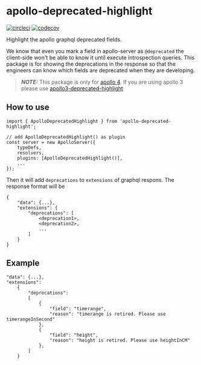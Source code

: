 # apollo-deprecated-highlight

[![circleci](https://circleci.com/gh/alexxiyang/apollo-deprecated-highlight.svg?style=shield)](https://github.com/alexxiyang/apollo-deprecated-highlight)
[![codecov](https://codecov.io/gh/alexxiyang/apollo-deprecated-highlight/branch/main/graph/badge.svg?token=C4ABZ0U011)](https://codecov.io/gh/alexxiyang/apollo-deprecated-highlight)

Highlight the apollo graphql deprecated fields.

We know that even you mark a field in apollo-server as `@deprecated` the client-side won't be able to know it until execute introspection queries. This package is for showing the deprecations in the response so that the engineers can know which fields are deprecated when they are developing.

> **_NOTE:_**  This package is only for [apollo 4](https://www.npmjs.com/package/@apollo/server). If you are using apollo 3 please use [apollo3-deprecated-highlight](https://www.npmjs.com/package/apollo3-deprecated-highlight)

## How to use

```
import { ApolloDeprecatedHighlight } from 'apollo-deprecated-highlight';

// add ApolloDeprecatedHighlight() as plugin
const server = new ApolloServer({
    typeDefs,
    resolvers,
    plugins: [ApolloDeprecatedHighlight()],
    ...
});
```
Then it will add `deprecations` to `extensions` of graphql respons. The response format will be

```
{
    "data": {...},
    "extensions": {
        "deprecations": [
            <deprecation1>,
            <deprecation2>,
            ...
        ]
    }
}
```
## Example
```
"data": {...},
"extensions":
    {
        "deprecations":
        [
            {
                "field": "timerange",
                "reason": "timerange is retired. Please use timerangeInSecond"
            },
            {
                "field": "height",
                "reason": "height is retired. Please use heightInCM"
            },
        ]
    }
```
